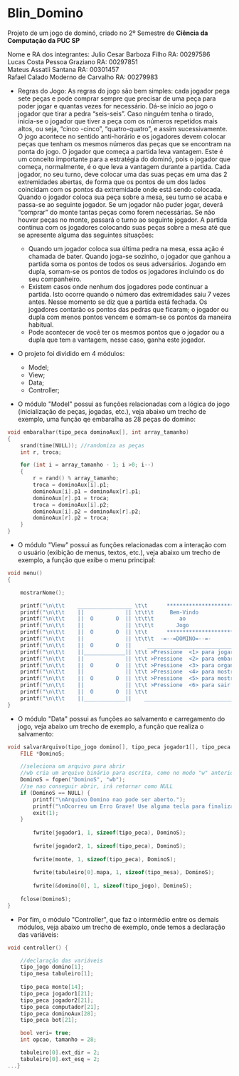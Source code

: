 # Blin_Domino
Projeto de um jogo de dominó, criado no 2º Semestre de **Ciência da Computação da PUC SP**
  
Nome e RA dos integrantes:
Julio Cesar Barboza Filho RA: 00297586  
Lucas Costa Pessoa Graziano RA: 00297851  
Mateus Assatli Santana RA: 00301457  
Rafael Calado Moderno de Carvalho RA: 00279983  
  
- Regras do Jogo:
As regras do jogo são bem simples: cada jogador pega sete peças e pode comprar sempre que precisar de uma peça para poder jogar e quantas vezes for necessário. Dá-se início ao
jogo o jogador que tirar a pedra “seis-seis”. Caso ninguém tenha o tirado, inicia-se o jogador que tiver a peça  com  os  números  repetidos  mais  altos,  ou  seja, “cinco
-cinco”,  “quatro-quatro”,  e  assim sucessivamente. O jogo acontece no sentido anti-horário e os jogadores devem colocar peças que tenham os mesmos números das peças que se
encontram na ponta do jogo. O jogador que começa a partida leva vantagem. Este é um conceito importante para a estratégia do dominó, pois o jogador que começa, normalmente, é o
que leva a vantagem durante a partida. Cada jogador, no seu turno, deve colocar uma das suas peças em uma das 2 extremidades abertas, de forma que os pontos de um dos lados
coincidam com os pontos da extremidade onde está  sendo  colocada. Quando o jogador coloca sua peça sobre a mesa, seu turno se acaba e passa-se ao seguinte jogador. Se um 
jogador não puder jogar, deverá “comprar” do monte tantas peças como forem necessárias. Se não houver peças no monte, passará o turno ao seguinte jogador. A partida continua com 
os jogadores colocando suas peças sobre a mesa até que se apresente alguma das seguintes situações:
  
  - Quando um jogador coloca sua última pedra na mesa, essa ação é chamada de bater. Quando joga-se sozinho, o jogador que ganhou a partida soma os pontos de todos os seus 
adversários. Jogando em dupla, somam-se os pontos de todos os jogadores incluindo os do seu companheiro.
  - Existem casos onde nenhum dos jogadores pode continuar a partida. Isto ocorre quando o número das extremidades saiu 7 vezes antes. Nesse momento se diz que a partida está 
fechada. Os jogadores contarão os pontos das pedras que ficaram; o jogador ou dupla com menos pontos vencem e somam-se os pontos da maneira habitual.
  - Pode acontecer de você ter os mesmos pontos que o jogador ou a dupla que tem a vantagem, nesse caso, ganha este jogador.
  
  
- O projeto foi dividido em 4 módulos:
  - Model;
  - View;
  - Data;
  - Controller;
  
  
- O módulo "Model" possui  as funções relacionadas com a lógica do jogo (inicialização de peças, jogadas, etc.), veja abaixo um trecho de exemplo, uma função qe embaralha as 28 
peças do domino:

```C
void embaralhar(tipo_peca dominoAux[], int array_tamanho)
{
    srand(time(NULL)); //randomiza as peças
    int r, troca;

    for (int i = array_tamanho - 1; i >0; i--)
    {
        r = rand() % array_tamanho;
        troca = dominoAux[i].p1;
        dominoAux[i].p1 = dominoAux[r].p1;
        dominoAux[r].p1 = troca;
        troca = dominoAux[i].p2;
        dominoAux[i].p2 = dominoAux[r].p2;
        dominoAux[r].p2 = troca;
    }
}
```
  
  
- O módulo "View" possui as funções relacionadas com a interação com o usuário (exibição de menus, textos, etc.), veja abaixo um trecho de exemplo, a função que exibe o menu 
principal:

```C
void menu()
{ 

    mostrarNome();

    printf("\n\t\t    _________________ \t\t      ***********************                    _________________");
    printf("\n\t\t    ||             || \t\t\t     Bem-Vindo                           ||             ||");
    printf("\n\t\t    ||  O       O  || \t\t\t        ao                               ||  O       O  ||");
    printf("\n\t\t    ||             || \t\t\t       Jogo                              ||             ||");
    printf("\n\t\t    ||  O       O  || \t\t      ***********************                    ||  O       O  ||");
    printf("\n\t\t    ||             || \t\t\t  -=--=DOMINO=--=-                       ||             ||");
    printf("\n\t\t    ||  O       O  ||     _________________________________________________      ||  O       O  ||");
    printf("\n\t\t    ||_____________|| \t\t >Pressione  <1> para jogar                      ||_____________||");
    printf("\n\t\t    ||             || \t\t >Pressione  <2> para embaralhar as pecas        ||             ||");
    printf("\n\t\t    ||  O       O  || \t\t >Pressione  <3> para organizar as pecas         ||  O       O  ||");
    printf("\n\t\t    ||             || \t\t >Pressione  <4> para mostrar as pecas           ||             ||");
    printf("\n\t\t    ||  O       O  || \t\t >Pressione  <5> para mostrar as regras          ||  O       O  ||");
    printf("\n\t\t    ||             || \t\t >Pressione  <6> para sair                       ||             ||");
    printf("\n\t\t    ||  O       O  || \t\t                                                 ||  O       O  ||");
    printf("\n\t\t    ||_____________||    __________________________________________________      ||_____________||");
}
```
  
- O módulo "Data" possui as funções ao salvamento e carregamento do jogo, veja abaixo um trecho de exemplo, a função que realiza o salvamento:
```C
void salvarArquivo(tipo_jogo domino[], tipo_peca jogador1[], tipo_peca jogador2[], tipo_mesa tabuleiro[], tipo_peca monte[]){     
    FILE *DominoS;

    //seleciona um arquivo para abrir
    //wb cria um arquivo binário para escrita, como no modo "w" anterior, só que o arquivo é binário.
    DominoS = fopen("DominoS", "wb");
    //se nao conseguir abrir, irá retornar como NULL
    if (DominoS == NULL) {
        printf("\nArquivo Domino nao pode ser aberto.");
        printf("\nOcorreu um Erro Grave! Use alguma tecla para finalizar!");
        exit(1);
    }
    
        fwrite(jogador1, 1, sizeof(tipo_peca), DominoS);
               
        fwrite(jogador2, 1, sizeof(tipo_peca), DominoS);
            
        fwrite(monte, 1, sizeof(tipo_peca), DominoS);
            
        fwrite(tabuleiro[0].mapa, 1, sizeof(tipo_mesa), DominoS);
            
        fwrite(&domino[0], 1, sizeof(tipo_jogo), DominoS);
                   
    fclose(DominoS);
}
```
  
  
- Por fim, o módulo "Controller", que faz o intermédio entre os demais módulos, veja abaixo um trecho de exemplo, onde temos a declaração das variáveis:
```C
void controller() {

    //declaração das variáveis
    tipo_jogo domino[1];
    tipo_mesa tabuleiro[1];
    
    tipo_peca monte[14];
    tipo_peca jogador1[21];
    tipo_peca jogador2[21];
    tipo_peca computador[21];
    tipo_peca dominoAux[28];
    tipo_peca bot[21];

    bool veri= true;
    int opcao, tamanho = 28;

    tabuleiro[0].ext_dir = 2;
    tabuleiro[0].ext_esq = 2;
...}
```
